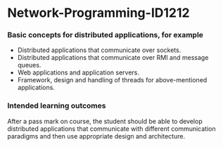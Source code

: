 # Network-Programming-ID1212

### Basic concepts for distributed applications, for example

* Distributed applications that communicate over sockets.
* Distributed applications that communicate over RMI and message queues.
* Web applications and application servers.
* Framework, design and handling of threads for above-mentioned applications.

### Intended learning outcomes
After a pass mark on course, the student should be able to develop distributed applications that communicate with different communication paradigms and then use appropriate design and architecture.
